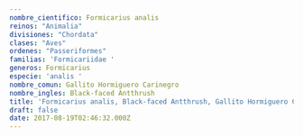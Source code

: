 ```yaml
---
nombre_cientifico: Formicarius analis
reinos: "Animalia"
divisiones: "Chordata"
clases: "Aves"
ordenes: "Passeriformes"
familias: 'Formicariidae '
generos: Formicarius
especie: 'analis '
nombre_comun: Gallito Hormiguero Carinegro
nombre_ingles: Black-faced Antthrush
title: 'Formicarius analis, Black-faced Antthrush, Gallito Hormiguero Carinegro'
draft: false
date: 2017-08-19T02:46:32.000Z
---
```


